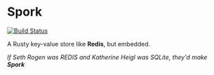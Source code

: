 # Spork

[![Build Status](https://travis-ci.org/Jarusk/spork.svg?branch=master)](https://travis-ci.org/Jarusk/spork)


A Rusty key-value store like **Redis**, but embedded.

*If Seth Rogen was REDIS and Katherine Heigl was SQLite, they'd make __Spork__*
